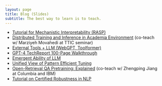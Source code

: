 ```yaml
---
layout: page
title: Blog (Slides)
subtitle: The best way to learn is to teach.
---
```


<ul>
<li> <a href="https://docs.google.com/presentation/d/1oIPHP_7qjsrnrDb3kdZIUZt-wQofkiQl/edit?usp=sharing&ouid=111912319459945992784&rtpof=true&sd=true">Tutorial for Mechanistic Interpretability (RASP)</a> </li>
<li><a href="https://docs.google.com/presentation/d/1AduB4KWxX_vLuPmHGsy5r2NiGz8o1w7G/edit?usp=sharing&ouid=111912319459945992784&rtpof=true&sd=true">Distributed Training and Inference in Academia Environment</a> (co-teach w/ Marziyeh Movahedi at TTIC seminar)</li>
<li><a href="https://docs.google.com/presentation/d/1Qlb3zTLSSpsyk0r27Qn2zBNl_40wO-sZ/edit?usp=sharing&ouid=111912319459945992784&rtpof=true&sd=true">External Tools + LLM (WebGPT, Toolformer)</a> </li>
<li><a href="https://docs.google.com/presentation/d/1QDWR6DgHpeYFeOPBG-V0uy9KRzVaHyif/edit?usp=sharing&ouid=111912319459945992784&rtpof=true&sd=true">GPT-4 TechReport 100-Page Walkthrough</a></li>
  <li>      <a href="https://docs.google.com/presentation/d/1eHWRBEmAYVW_y5PMavhmuY6pS0LtvSFY/edit?usp=share_link&ouid=111912319459945992784&rtpof=true&sd=true">Emergent Ability of LLM</a> </li>
   <li>     <a href="https://docs.google.com/presentation/d/1ujdbaLNRAN7YcdUsYisR837Op0Tu9e27/edit?usp=share_link&ouid=111912319459945992784&rtpof=true&sd=true">Unified View of Pattern Efficient Tuning</a> </li>
   <li>     <a href="https://drive.google.com/file/d/1RpGkUbsBSgIeVLy6IOqq2e3XL39Zoon-/view?usp=share_link">Open-Retrieval QA Pretraining: Explained</a> (co-teach w/ Zhengping Jiang at Columbia and IBM) </li>
    <li>    <a href="https://drive.google.com/file/d/1Er7gXmnsNmzyA95mxWaPpjuGe5VEpbFv/view?usp=share_link">Tutorial on Certified Robustness in NLP</a> </li>
</ul>